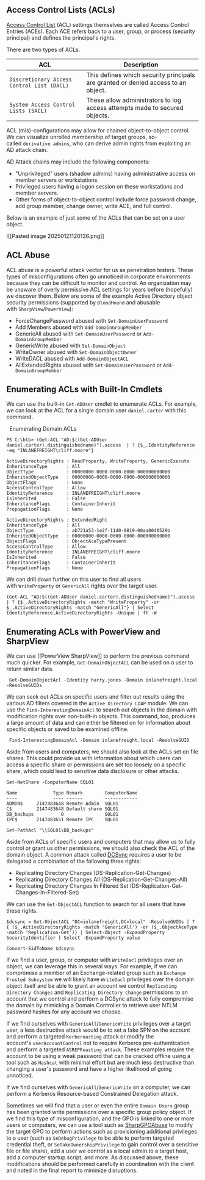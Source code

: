 ## Access Control Lists (ACLs)

[Access Control List](https://docs.microsoft.com/en-us/windows/win32/secauthz/access-control-lists) (ACL) settings themselves are called Access Control Entries (ACEs). Each ACE refers back to a user, group, or process (security principal) and defines the principal's rights.

There are two types of ACLs.

|**ACL**|**Description**|
|---|---|
|`Discretionary Access Control List (DACL)`|This defines which security principals are granted or denied access to an object.|
|`System Access Control Lists (SACL)`|These allow administrators to log access attempts made to secured objects.|

ACL (mis)-configurations may allow for chained object-to-object control. We can visualize unrolled membership of target groups, so-called `derivative admins`, who can derive admin rights from exploiting an AD attack chain.

AD Attack chains may include the following components:

- "Unprivileged" users (shadow admins) having administrative access on member servers or workstations.
- Privileged users having a logon session on these workstations and member servers.
- Other forms of object-to-object control include force password change, add group member, change owner, write ACE, and full control.

Below is an example of just some of the ACLs that can be set on a user object.

![[Pasted image 20250121120136.png]]
## ACL Abuse

ACL abuse is a powerful attack vector for us as penetration testers. These types of misconfigurations often go unnoticed in corporate environments because they can be difficult to monitor and control. An organization may be unaware of overly permissive ACL settings for years before (hopefully) we discover them. Below are some of the example Active Directory object security permissions (supported by `BloodHound` and abusable with `SharpView`/`PowerView`):

- ForceChangePassword abused with `Set-DomainUserPassword`
- Add Members abused with `Add-DomainGroupMember`
- GenericAll abused with `Set-DomainUserPassword` or `Add-DomainGroupMember`
- GenericWrite abused with `Set-DomainObject`
- WriteOwner abused with `Set-DomainObjectOwner`
- WriteDACL abused with `Add-DomainObjectACL`
- AllExtendedRights abused with `Set-DomainUserPassword` or `Add-DomainGroupMember`
## Enumerating ACLs with Built-In Cmdlets

We can use the built-in `Get-ADUser` cmdlet to enumerate ACLs. For example, we can look at the ACL for a single domain user `daniel.carter` with this command.

  Enumerating Domain ACLs

```powershell-session
PS C:\htb> (Get-ACL "AD:$((Get-ADUser daniel.carter).distinguishedname)").access  | ? {$_.IdentityReference -eq "INLANEFREIGHT\cliff.moore"}

ActiveDirectoryRights : ReadProperty, WriteProperty, GenericExecute
InheritanceType       : All
ObjectType            : 00000000-0000-0000-0000-000000000000
InheritedObjectType   : 00000000-0000-0000-0000-000000000000
ObjectFlags           : None
AccessControlType     : Allow
IdentityReference     : INLANEFREIGHT\cliff.moore
IsInherited           : False
InheritanceFlags      : ContainerInherit
PropagationFlags      : None

ActiveDirectoryRights : ExtendedRight
InheritanceType       : All
ObjectType            : ab721a53-1e2f-11d0-9819-00aa0040529b
InheritedObjectType   : 00000000-0000-0000-0000-000000000000
ObjectFlags           : ObjectAceTypePresent
AccessControlType     : Allow
IdentityReference     : INLANEFREIGHT\cliff.moore
IsInherited           : False
InheritanceFlags      : ContainerInherit
PropagationFlags      : None
```

We can drill down further on this user to find all users with `WriteProperty` or `GenericAll` rights over the target user.

```powershell-session
(Get-ACL "AD:$((Get-ADUser daniel.carter).distinguishedname)").access  | ? {$_.ActiveDirectoryRights -match "WriteProperty" -or $_.ActiveDirectoryRights -match "GenericAll"} | Select IdentityReference,ActiveDirectoryRights -Unique | ft -W
```

## Enumerating ACLs with PowerView and SharpView

We can use [[PowerView SharpView]] to perform the previous command much quicker. For example, `Get-DomainObjectACL` can be used on a user to return similar data.

```powershell-session
 Get-DomainObjectAcl -Identity harry.jones -Domain inlanefreight.local -ResolveGUIDs
```

We can seek out ACLs on specific users and filter out results using the various AD filters covered in the `Active Directory LDAP` module. We can use the `Find-InterestingDomainAcl` to search out objects in the domain with modification rights over non-built-in objects. This command, too, produces a large amount of data and can either be filtered on for information about specific objects or saved to be examined offline.


```powershell-session
 Find-InterestingDomainAcl -Domain inlanefreight.local -ResolveGUID
```

Aside from users and computers, we should also look at the ACLs set on file shares. This could provide us with information about which users can access a specific share or permissions are set too loosely on a specific share, which could lead to sensitive data disclosure or other attacks.

```powershell-session
Get-NetShare -ComputerName SQL01

Name             Type Remark        ComputerName
----             ---- ------        ------------
ADMIN$     2147483648 Remote Admin  SQL01
C$         2147483648 Default share SQL01
DB_backups          0               SQL01
IPC$       2147483651 Remote IPC    SQL01
```

```powershell-session
Get-PathAcl "\\SQL01\DB_backups"
```

Aside from ACLs of specific users and computers that may allow us to fully control or grant us other permissions, we should also check the ACL of the domain object. A common attack called [DCSync](https://adsecurity.org/?p=1729) requires a user to be delegated a combination of the following three rights:

- Replicating Directory Changes (DS-Replication-Get-Changes)
- Replicating Directory Changes All (DS-Replication-Get-Changes-All)
- Replicating Directory Changes In Filtered Set (DS-Replication-Get-Changes-In-Filtered-Set)

We can use the `Get-ObjectACL` function to search for all users that have these rights.

```powershell-session
$dcsync = Get-ObjectACL "DC=inlanefreight,DC=local" -ResolveGUIDs | ? { ($_.ActiveDirectoryRights -match 'GenericAll') -or ($_.ObjectAceType -match 'Replication-Get')} | Select-Object -ExpandProperty SecurityIdentifier | Select -ExpandProperty value

Convert-SidToName $dcsync
```


If we find a user, group, or computer with `WriteDacl` privileges over an object, we can leverage this in several ways. For example, if we can compromise a member of an Exchange-related group such as `Exchange Trusted Subsystem` we will likely have `WriteDacl` privileges over the domain object itself and be able to grant an account we control `Replicating Directory Changes` and `Replicating Directory Change` permissions to an account that we control and perform a DCSync attack to fully compromise the domain by mimicking a Domain Controller to retrieve user NTLM password hashes for any account we choose.

If we find ourselves with `GenericAll`/`GenericWrite` privileges over a target user, a less destructive attack would be to set a fake SPN on the account and perform a targeted `Kerberoasting` attack or modify the account's `userAccountControl` not to require Kerberos pre-authentication and perform a targeted `ASREPRoasting attack`. These examples require the account to be using a weak password that can be cracked offline using a tool such as `Hashcat` with minimal effort but are much less destructive than changing a user's password and have a higher likelihood of going unnoticed.

If we find ourselves with `GenericAll`/`GenericWrite` on a computer, we can perform a Kerberos Resource-based Constrained Delegation attack.

Sometimes we will find that a user or even the entire `Domain Users` group has been granted write permissions over a specific group policy object. If we find this type of misconfiguration, and the GPO is linked to one or more users or computers, we can use a tool such as [SharpGPOAbuse](https://github.com/FSecureLABS/SharpGPOAbuse) to modify the target GPO to perform actions such as provisioning additional privileges to a user (such as `SeDebugPrivilege` to be able to perform targeted credential theft, or `SeTakeOwnershipPrivilege` to gain control over a sensitive file or file share), add a user we control as a local admin to a target host, add a computer startup script, and more. As discussed above, these modifications should be performed carefully in coordination with the client and noted in the final report to minimize disruptions.

























